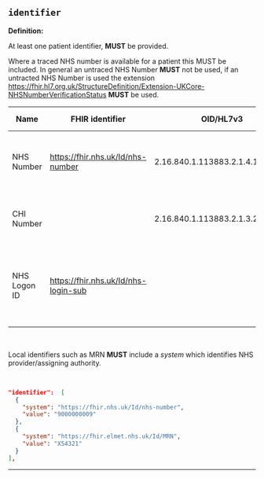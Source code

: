 ## `identifier`

<b>Definition:</b>

At least one patient identifier, **MUST** be provided.

Where a traced NHS number is available for a patient this MUST be included. In general an untraced NHS Number **MUST** not be used, if an untracted NHS Number is used the extension https://fhir.hl7.org.uk/StructureDefinition/Extension-UKCore-NHSNumberVerificationStatus **MUST** be used.

| Name | FHIR identifier | OID/HL7v3 | HL7v2 ITK | Format | Description |
|--|--|--|--|--|--|
| NHS Number | https://fhir.nhs.uk/Id/nhs-number | 2.16.840.1.113883.2.1.4.1 |  NHS | NNNNNNNNNN | NHS Number allocated to the patient in England and Wales  |
| CHI Number | | 2.16.840.1.113883.2.1.3.2.4.16.53 | | NNNNNNNNNN | CHI Number allocated to the patient in Scotland |
| NHS Logon ID | https://fhir.nhs.uk/Id/nhs-login-sub | | | uuid | NHS Login unique identifer which is referred to as sub in NHS Login (OpenID) |

<br />

Local identifiers such as MRN **MUST** include a *system* which identifies NHS provider/assigning authority.

<br />

```json
"identifier":  [
  {
    "system": "https://fhir.nhs.uk/Id/nhs-number",
    "value": "9000000009"
  },
  {
    "system": "https://fhir.elmet.nhs.uk/Id/MRN",
    "value": "X54321"
  }
],
```

---